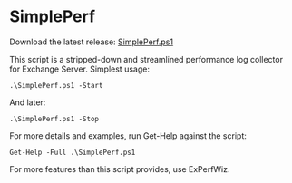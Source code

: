 # SimplePerf

Download the latest release: [SimplePerf.ps1](https://github.com/microsoft/CSS-Exchange/releases/latest/download/SimplePerf.ps1)

This script is a stripped-down and streamlined performance log collector for Exchange Server. Simplest usage:

```
.\SimplePerf.ps1 -Start
```

And later:

```
.\SimplePerf.ps1 -Stop
```

For more details and examples, run Get-Help against the script:

```
Get-Help -Full .\SimplePerf.ps1
```

For more features than this script provides, use ExPerfWiz.
